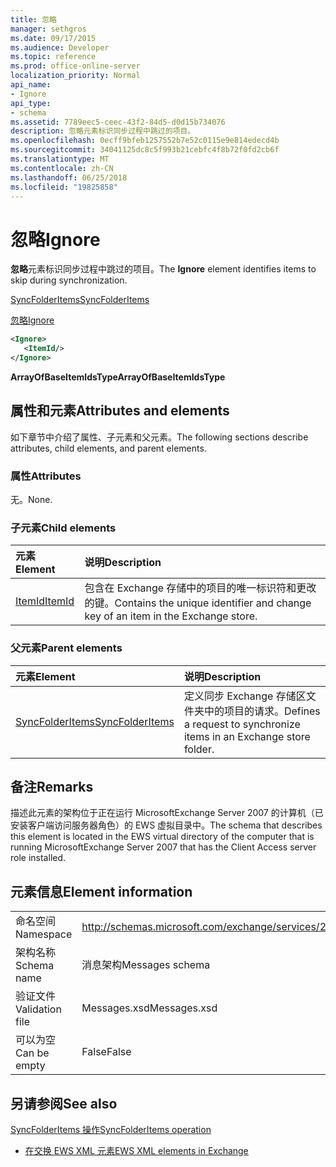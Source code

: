 ```yaml
---
title: 忽略
manager: sethgros
ms.date: 09/17/2015
ms.audience: Developer
ms.topic: reference
ms.prod: office-online-server
localization_priority: Normal
api_name:
- Ignore
api_type:
- schema
ms.assetid: 7789eec5-ceec-43f2-84d5-d0d15b734076
description: 忽略元素标识同步过程中跳过的项目。
ms.openlocfilehash: 0ecff9bfeb1257552b7e52c0115e9e814edecd4b
ms.sourcegitcommit: 34041125dc8c5f993b21cebfc4f8b72f0fd2cb6f
ms.translationtype: MT
ms.contentlocale: zh-CN
ms.lasthandoff: 06/25/2018
ms.locfileid: "19825858"
---
```

# <a name="ignore"></a><span data-ttu-id="79769-103">忽略</span><span class="sxs-lookup"><span data-stu-id="79769-103">Ignore</span></span>

<span data-ttu-id="79769-104">**忽略**元素标识同步过程中跳过的项目。</span><span class="sxs-lookup"><span data-stu-id="79769-104">The **Ignore** element identifies items to skip during synchronization.</span></span> 
  
[<span data-ttu-id="79769-105">SyncFolderItems</span><span class="sxs-lookup"><span data-stu-id="79769-105">SyncFolderItems</span></span>](syncfolderitems.md)
  
[<span data-ttu-id="79769-106">忽略</span><span class="sxs-lookup"><span data-stu-id="79769-106">Ignore</span></span>](ignore.md)
  
```xml
<Ignore>
   <ItemId/>
</Ignore>
```

 <span data-ttu-id="79769-107">**ArrayOfBaseItemIdsType**</span><span class="sxs-lookup"><span data-stu-id="79769-107">**ArrayOfBaseItemIdsType**</span></span>
## <a name="attributes-and-elements"></a><span data-ttu-id="79769-108">属性和元素</span><span class="sxs-lookup"><span data-stu-id="79769-108">Attributes and elements</span></span>

<span data-ttu-id="79769-109">如下章节中介绍了属性、子元素和父元素。</span><span class="sxs-lookup"><span data-stu-id="79769-109">The following sections describe attributes, child elements, and parent elements.</span></span>
  
### <a name="attributes"></a><span data-ttu-id="79769-110">属性</span><span class="sxs-lookup"><span data-stu-id="79769-110">Attributes</span></span>

<span data-ttu-id="79769-111">无。</span><span class="sxs-lookup"><span data-stu-id="79769-111">None.</span></span>
  
### <a name="child-elements"></a><span data-ttu-id="79769-112">子元素</span><span class="sxs-lookup"><span data-stu-id="79769-112">Child elements</span></span>

|<span data-ttu-id="79769-113">**元素**</span><span class="sxs-lookup"><span data-stu-id="79769-113">**Element**</span></span>|<span data-ttu-id="79769-114">**说明**</span><span class="sxs-lookup"><span data-stu-id="79769-114">**Description**</span></span>|
|:-----|:-----|
|[<span data-ttu-id="79769-115">ItemId</span><span class="sxs-lookup"><span data-stu-id="79769-115">ItemId</span></span>](itemid.md) <br/> |<span data-ttu-id="79769-116">包含在 Exchange 存储中的项目的唯一标识符和更改的键。</span><span class="sxs-lookup"><span data-stu-id="79769-116">Contains the unique identifier and change key of an item in the Exchange store.</span></span>  <br/> |
   
### <a name="parent-elements"></a><span data-ttu-id="79769-117">父元素</span><span class="sxs-lookup"><span data-stu-id="79769-117">Parent elements</span></span>

|<span data-ttu-id="79769-118">**元素**</span><span class="sxs-lookup"><span data-stu-id="79769-118">**Element**</span></span>|<span data-ttu-id="79769-119">**说明**</span><span class="sxs-lookup"><span data-stu-id="79769-119">**Description**</span></span>|
|:-----|:-----|
|[<span data-ttu-id="79769-120">SyncFolderItems</span><span class="sxs-lookup"><span data-stu-id="79769-120">SyncFolderItems</span></span>](syncfolderitems.md) <br/> |<span data-ttu-id="79769-121">定义同步 Exchange 存储区文件夹中的项目的请求。</span><span class="sxs-lookup"><span data-stu-id="79769-121">Defines a request to synchronize items in an Exchange store folder.</span></span>  <br/> |
   
## <a name="remarks"></a><span data-ttu-id="79769-122">备注</span><span class="sxs-lookup"><span data-stu-id="79769-122">Remarks</span></span>

<span data-ttu-id="79769-123">描述此元素的架构位于正在运行 MicrosoftExchange Server 2007 的计算机（已安装客户端访问服务器角色）的 EWS 虚拟目录中。</span><span class="sxs-lookup"><span data-stu-id="79769-123">The schema that describes this element is located in the EWS virtual directory of the computer that is running MicrosoftExchange Server 2007 that has the Client Access server role installed.</span></span>
  
## <a name="element-information"></a><span data-ttu-id="79769-124">元素信息</span><span class="sxs-lookup"><span data-stu-id="79769-124">Element information</span></span>

|||
|:-----|:-----|
|<span data-ttu-id="79769-125">命名空间</span><span class="sxs-lookup"><span data-stu-id="79769-125">Namespace</span></span>  <br/> |http://schemas.microsoft.com/exchange/services/2006/messages  <br/> |
|<span data-ttu-id="79769-126">架构名称</span><span class="sxs-lookup"><span data-stu-id="79769-126">Schema name</span></span>  <br/> |<span data-ttu-id="79769-127">消息架构</span><span class="sxs-lookup"><span data-stu-id="79769-127">Messages schema</span></span>  <br/> |
|<span data-ttu-id="79769-128">验证文件</span><span class="sxs-lookup"><span data-stu-id="79769-128">Validation file</span></span>  <br/> |<span data-ttu-id="79769-129">Messages.xsd</span><span class="sxs-lookup"><span data-stu-id="79769-129">Messages.xsd</span></span>  <br/> |
|<span data-ttu-id="79769-130">可以为空</span><span class="sxs-lookup"><span data-stu-id="79769-130">Can be empty</span></span>  <br/> |<span data-ttu-id="79769-131">False</span><span class="sxs-lookup"><span data-stu-id="79769-131">False</span></span>  <br/> |
   
## <a name="see-also"></a><span data-ttu-id="79769-132">另请参阅</span><span class="sxs-lookup"><span data-stu-id="79769-132">See also</span></span>



[<span data-ttu-id="79769-133">SyncFolderItems 操作</span><span class="sxs-lookup"><span data-stu-id="79769-133">SyncFolderItems operation</span></span>](syncfolderitems-operation.md)


- [<span data-ttu-id="79769-134">在交换 EWS XML 元素</span><span class="sxs-lookup"><span data-stu-id="79769-134">EWS XML elements in Exchange</span></span>](ews-xml-elements-in-exchange.md)

